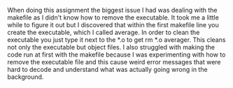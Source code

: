 When doing this assignment the biggest issue I had was dealing with the makefile as I didn't know how to remove the executable. It took me a little while to figure it out but I discovered that within the first makefile line you create the executable, which I called average. In order to clean the executable you just type it next to the *.o to get rm *.o averager. This cleans not only the executable but object files. I also struggled with making the code run at first with the makefile because I was experimenting with how to remove the executable file and this cause weird error messages that were hard to decode and understand what was actually going wrong in the background. 
